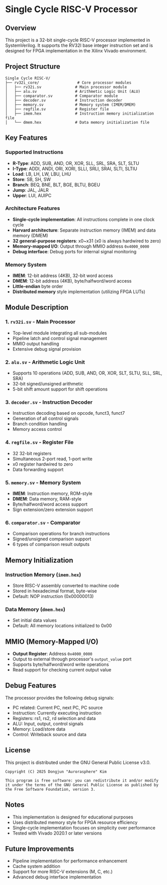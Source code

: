 # Single Cycle RISC-V Processor

## Overview

This project is a 32-bit single-cycle RISC-V processor implemented in SystemVerilog. It supports the RV32I base integer instruction set and is designed for FPGA implementation in the Xilinx Vivado environment.

## Project Structure

```
Single Cycle RISC-V/
├── rv32i_core/                 # Core processor modules
│   ├── rv32i.sv               # Main processor module
│   ├── alu.sv                 # Arithmetic Logic Unit (ALU)
│   ├── comparator.sv          # Comparator module
│   ├── decoder.sv             # Instruction decoder
│   ├── memory.sv              # Memory system (IMEM/DMEM)
│   ├── regfile.sv             # Register file
│   ├── imem.hex               # Instruction memory initialization file
│   └── dmem.hex               # Data memory initialization file
```

## Key Features

### Supported Instructions
- **R-Type**: ADD, SUB, AND, OR, XOR, SLL, SRL, SRA, SLT, SLTU
- **I-Type**: ADDI, ANDI, ORI, XORI, SLLI, SRLI, SRAI, SLTI, SLTIU
- **Load**: LB, LH, LW, LBU, LHU
- **Store**: SB, SH, SW
- **Branch**: BEQ, BNE, BLT, BGE, BLTU, BGEU
- **Jump**: JAL, JALR
- **Upper**: LUI, AUIPC

### Architecture Features
- **Single-cycle implementation**: All instructions complete in one clock cycle
- **Harvard architecture**: Separate instruction memory (IMEM) and data memory (DMEM)
- **32 general-purpose registers**: x0~x31 (x0 is always hardwired to zero)
- **Memory-mapped I/O**: Output through MMIO address `0x4000_0000`
- **Debug interface**: Debug ports for internal signal monitoring

### Memory System
- **IMEM**: 12-bit address (4KB), 32-bit word access
- **DMEM**: 12-bit address (4KB), byte/halfword/word access
- **Little-endian** byte order
- **Distributed memory** style implementation (utilizing FPGA LUTs)

## Module Description

### 1. `rv32i.sv` - Main Processor
- Top-level module integrating all sub-modules
- Pipeline latch and control signal management
- MMIO output handling
- Extensive debug signal provision

### 2. `alu.sv` - Arithmetic Logic Unit
- Supports 10 operations (ADD, SUB, AND, OR, XOR, SLT, SLTU, SLL, SRL, SRA)
- 32-bit signed/unsigned arithmetic
- 5-bit shift amount support for shift operations

### 3. `decoder.sv` - Instruction Decoder
- Instruction decoding based on opcode, funct3, funct7
- Generation of all control signals
- Branch condition handling
- Memory access control

### 4. `regfile.sv` - Register File
- 32 32-bit registers
- Simultaneous 2-port read, 1-port write
- x0 register hardwired to zero
- Data forwarding support

### 5. `memory.sv` - Memory System
- **IMEM**: Instruction memory, ROM-style
- **DMEM**: Data memory, RAM-style
- Byte/halfword/word access support
- Sign extension/zero extension support

### 6. `comparator.sv` - Comparator
- Comparison operations for branch instructions
- Signed/unsigned comparison support
- 6 types of comparison result outputs

## Memory Initialization

### Instruction Memory (`imem.hex`)
- Store RISC-V assembly converted to machine code
- Stored in hexadecimal format, byte-wise
- Default: NOP instruction (0x00000013)

### Data Memory (`dmem.hex`)
- Set initial data values
- Default: All memory locations initialized to 0x00

## MMIO (Memory-Mapped I/O)

- **Output Register**: Address `0x4000_0000`
- Output to external through processor's `output_value` port
- Supports byte/halfword/word write operations
- Read support for checking current output value

## Debug Features

The processor provides the following debug signals:
- PC related: Current PC, next PC, PC source
- Instruction: Currently executing instruction
- Registers: rs1, rs2, rd selection and data
- ALU: Input, output, control signals
- Memory: Load/store data
- Control: Writeback source and data

## License

This project is distributed under the GNU General Public License v3.0.

```
Copyright (C) 2025 Dongjun "Aurorasphere" Kim

This program is free software: you can redistribute it and/or modify
it under the terms of the GNU General Public License as published by
the Free Software Foundation, version 3.
```

## Notes

- This implementation is designed for educational purposes
- Uses distributed memory style for FPGA resource efficiency
- Single-cycle implementation focuses on simplicity over performance
- Tested with Vivado 2020.1 or later versions

## Future Improvements

- Pipeline implementation for performance enhancement
- Cache system addition
- Support for more RISC-V extensions (M, C, etc.)
- Advanced debug interface implementation


